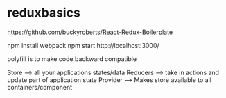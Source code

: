 # reduxbasics

https://github.com/buckyroberts/React-Redux-Boilerplate

npm install
webpack
npm start
http://localhost:3000/

polyfill is to make code backward compatible

Store --> all your applications states/data
Reducers --> take in actions and update part of application state
Provider --> Makes store available to all containers/component